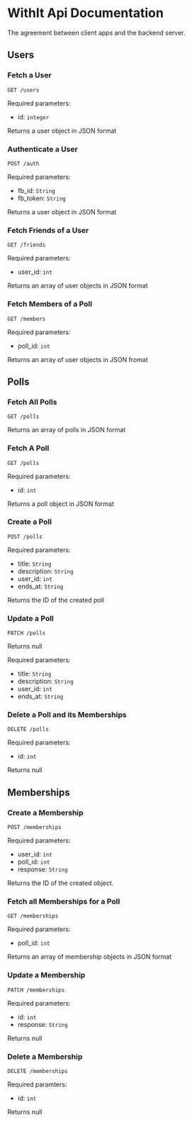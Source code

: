 # WithIt Api Documentation

The agreement between client apps and the backend server.

## Users

### Fetch a User

    GET /users
    
Required parameters:

* id: `integer`

Returns a user object in JSON format

### Authenticate a User

    POST /auth
    
Required parameters:

* fb_id: `String`
* fb_token: `String`

Returns a user object in JSON format

### Fetch Friends of a User

    GET /friends

Required parameters:

* user_id: `int`

Returns an array of user objects in JSON format

### Fetch Members of a Poll

    GET /members

Required parameters:

* poll_id: `int`

Returns an array of user objects in JSON fromat
    

## Polls

### Fetch All Polls

    GET /polls
    
Returns an array of polls in JSON format

### Fetch A Poll

    GET /polls

Required parameters:

* id: `int`

Returns a poll object in JSON format

### Create a Poll

    POST /polls

Required parameters:

* title: `String`
* description: `String`
* user_id: `int`
* ends_at: `String` 

Returns the ID of the created poll

### Update a Poll

    PATCH /polls

Returns null

Required parameters:

* title: `String`
* description: `String`
* user_id: `int`
* ends_at: `String`

### Delete a Poll and its Memberships

    DELETE /polls

Required parameters:

* id: `int`

Returns null

## Memberships

### Create a Membership

    POST /memberships
    
Required parameters:

* user_id: `int`
* poll_id: `int`
* response: `String`

Returns the ID of the created object.

### Fetch all Memberships for a Poll

    GET /memberships

Required parameters:

* poll_id: `int`

Returns an array of membership objects in JSON format

### Update a Membership

    PATCH /memberships

Required parameters:

* id: `int`
* response: `String`

Returns null

### Delete a Membership

    DELETE /memberships
    
Required paramters:

* id: `int`

Returns null




